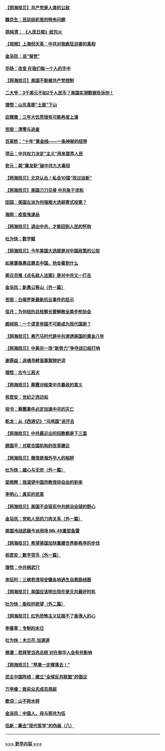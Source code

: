 #### [【网海拾贝】共产党是人类的公敌](../pages/nsc993/n12363182.md?t=08290351) 
#### [魏京生：民运组织里的特务问题](../pages/nsc993/n12363010.md?t=08290351) 
#### [郑纯清： 《人民日报》纸包火](../pages/nsc993/n12362706.md?t=08290351) 
#### [【视频】上海倪天英：中共对我疯狂迫害的真相](../pages/nsc993/n12356341.md?t=08290351) 
#### [金浴凤：话“保党”](../pages/nsc993/n12361867.md?t=08290351) 
#### [华旸：改变 在我们每一个人的手中](../pages/nsc993/n12361774.md?t=08290351) 
#### [【网海拾贝】美国不能被共产党控制](../pages/nsc993/n12360271.md?t=08290351) 
#### [二大爷：3千美元不如2千人民币？美国实测数据告诉你！](../pages/nsc993/n12358563.md?t=08290351) 
#### [理悟：山东高密“土匪”下山](../pages/nsc993/n12358535.md?t=08290351) 
#### [应微微：三年大饥荒很有可能再度上演](../pages/nsc993/n12358523.md?t=08290351) 
#### [苦胆：清零与追查](../pages/nsc993/n12358501.md?t=08290351) 
#### [百家姓：“十年”黄金线——一条神秘的纽带](../pages/nsc993/n12358319.md?t=08290351) 
#### [项云：中共权力决定“主义”用来耍弄人民](../pages/nsc993/n12358172.md?t=08290351) 
#### [俞元：美“屠龙斩”破中共九大毒招](../pages/nsc993/n12357822.md?t=08290351) 
#### [【网海拾贝】北京认怂！私会10国“改过自新”](../pages/nsc993/n12357784.md?t=08290351) 
#### [【网海拾贝】美国刀刀见骨 中共急于求和](../pages/nsc993/n12355511.md?t=08290351) 
#### [田园：美国左派为何强推大选邮寄式投票？](../pages/nsc993/n12352963.md?t=08290351) 
#### [海网：疫苗鬼速品](../pages/nsc993/n12354438.md?t=08290351) 
#### [【网海拾贝】退出中共，才能回到人民的怀抱](../pages/nsc993/n12352634.md?t=08290351) 
#### [吐为快：数字赋](../pages/nsc993/n12352317.md?t=08290351) 
#### [【网海拾贝】今年美国大选就是对中国政策的公投](../pages/nsc993/n12350973.md?t=08290351) 
#### [如果蓬佩奥应邀去中国，他会看到什么](../pages/nsc993/n12350945.md?t=08290351) 
#### [美议员推《点名敌人法案》是对中共又一打击](../pages/nsc993/n12350765.md?t=08290351) 
#### [金浴凤：新愚公移山（外一篇）](../pages/nsc993/n12350253.md?t=08290351) 
#### [苦胆：白俄罗斯最新抗议事件的启示](../pages/nsc993/n12349989.md?t=08290351) 
#### [佳月：为何纽约总检察长要解散全美步枪协会](../pages/nsc993/n12349939.md?t=08290351) 
#### [颜纯钩：一个谎言帝国不可能成为现代国家？](../pages/nsc993/n12349898.md?t=08290351) 
#### [【网海拾贝】奥巴马时代是中共渗透美国的黄金八年](../pages/nsc993/n12349284.md?t=08290351) 
#### [【网海拾贝】中美另一场“新势力”争夺战已经打响](../pages/nsc993/n12346998.md?t=08290351) 
#### [谢燕益：追魂寻衅滋事案辩护词](../pages/nsc993/n12346892.md?t=08290351) 
#### [理悟：古今三恶犬](../pages/nsc993/n12345190.md?t=08290351) 
#### [【网海拾贝】蔡霞对结束中共暴政的意义](../pages/nsc993/n12344263.md?t=08290351) 
#### [祝君安：世纪之选边站](../pages/nsc993/n12342382.md?t=08290351) 
#### [投书：蔡霞事件必定加速中共的灭亡](../pages/nsc993/n12341881.md?t=08290351) 
#### [乾龙：从《西游记》“乌鸡国”说开去](../pages/nsc993/n12341690.md?t=08290351) 
#### [【网海拾贝】中共最近出的招数都是下三滥](../pages/nsc993/n12341593.md?t=08290351) 
#### [顾国平：对联合国机构的改革建议](../pages/nsc993/n12339928.md?t=08290351) 
#### [【网海拾贝】微信是海外华人的陷阱](../pages/nsc993/n12338868.md?t=08290351) 
#### [吐为快：雄心与无奈（外一篇）](../pages/nsc993/n12338132.md?t=08290351) 
#### [梁晓辉：我渴望中国宗教信仰自由的到来](../pages/nsc993/n12336657.md?t=08290351) 
#### [李明心：真实的民意](../pages/nsc993/n12336089.md?t=08290351) 
#### [【网海拾贝】美国不会容忍中共统治全球的野心](../pages/nsc993/n12336063.md?t=08290351) 
#### [金浴凤：党和人民的刀肉关系（外一篇）](../pages/nsc993/n12335834.md?t=08290351) 
#### [美国冷战武器今派用场 Mk 48重型鱼雷](../pages/nsc993/n12335354.md?t=08290351) 
#### [【网海拾贝】希望美国加快重建世界新秩序的步伐](../pages/nsc993/n12334224.md?t=08290351) 
#### [祝君安：数字货币（外一篇）](../pages/nsc993/n12334186.md?t=08290351) 
#### [理悟：中共祸武穴](../pages/nsc993/n12333962.md?t=08290351) 
#### [宋征时：三峡若溃坝安徽各地逃生自救路线图](../pages/nsc993/n12332450.md?t=08290351) 
#### [【网海拾贝】美国应该明白现在是灭共最好时机](../pages/nsc993/n12332313.md?t=08290351) 
#### [吐为快：极权的欲望（外二篇）](../pages/nsc993/n12332089.md?t=08290351) 
#### [【网海拾贝】红色恐怖主义征服不了香港人的心](../pages/nsc993/n12329296.md?t=08290351) 
#### [李春草：专制的末日](../pages/nsc993/n12329079.md?t=08290351) 
#### [吐为快：木兰花‧加速道](../pages/nsc993/n12327366.md?t=08290351) 
#### [拂潇：若拜登当选总统 对在美华人会有何影响](../pages/nsc993/n12295996.md?t=08290351) 
#### [【网海拾贝】“苹果一定撑落去！”](../pages/nsc993/n12326784.md?t=08290351) 
#### [民主中国阵线：建立“全球反共联盟”的倡议](../pages/nsc993/n12324177.md?t=08290351) 
#### [万李缘：致前众志成员周庭](../pages/nsc993/n12324635.md?t=08290351) 
#### [歌词：山不转水转](../pages/nsc993/n12324599.md?t=08290351) 
#### [金浴凤：中国人，毋与邪共为伍](../pages/nsc993/n12324257.md?t=08290351) 
#### [伍新：撕去“现代哲学”的伪装（八）](../pages/nsc993/n12324188.md?t=08290351) 

----
#### [ >>> 更早内容 <<< ](../indexes/nsc993-earlier.md)
